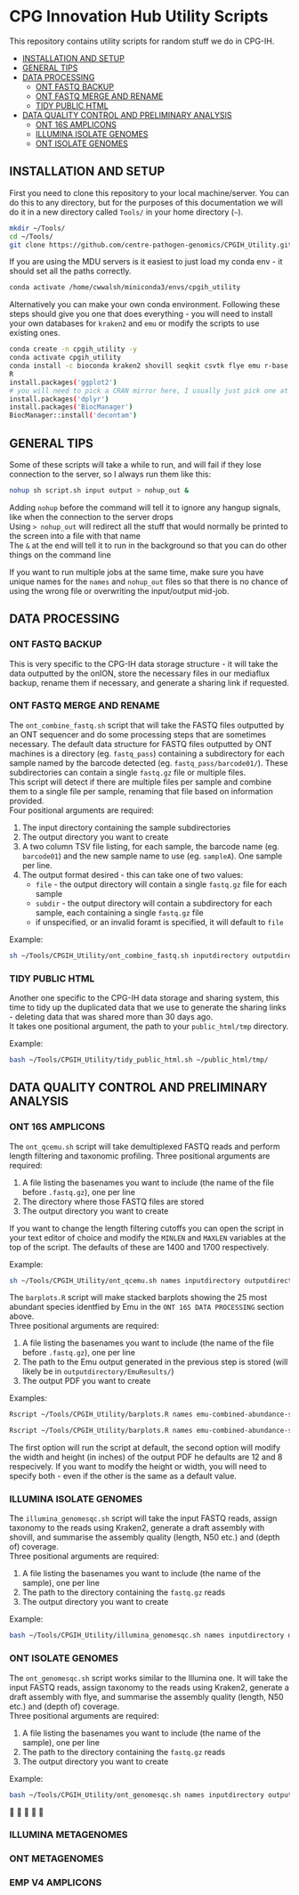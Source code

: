 # CPG Innovation Hub Utility Scripts

This repository contains utility scripts for random stuff we do in CPG-IH.  

- [INSTALLATION AND SETUP](#installation-and-setup)
- [GENERAL TIPS](#general-tips)
- [DATA PROCESSING](#data-processing)
    - [ONT FASTQ BACKUP](#ont-fastq-backup)
    - [ONT FASTQ MERGE AND RENAME](#ont-fastq-merge-and-rename)
    - [TIDY PUBLIC HTML](#tidy-public-html)
- [DATA QUALITY CONTROL AND PRELIMINARY ANALYSIS](#data-quality-control-and-preliminary-analysis)
    - [ONT 16S AMPLICONS](#ont-16S-amplicons)
    - [ILLUMINA ISOLATE GENOMES](#illumina-isolate-genomes)
    - [ONT ISOLATE GENOMES](#ont-isolate-genomes)

## INSTALLATION AND SETUP
First you need to clone this repository to your local machine/server. You can do this to any directory, but for the purposes of this documentation we will do it in a new directory called `Tools/` in your home directory (`~`).  

```bash
mkdir ~/Tools/
cd ~/Tools/
git clone https://github.com/centre-pathogen-genomics/CPGIH_Utility.git 
```

If you are using the MDU servers is it easiest to just load my conda env - it should set all the paths correctly.  

```bash
conda activate /home/cwwalsh/miniconda3/envs/cpgih_utility
```

Alternatively you can make your own conda environment. Following these steps should give you one that does everything - you will need to install your own databases for `kraken2` and `emu` or modify the scripts to use existing ones.  

```bash
conda create -n cpgih_utility -y
conda activate cpgih_utility
conda install -c bioconda kraken2 shovill seqkit csvtk flye emu r-base
R
install.packages('ggplot2')
# you will need to pick a CRAN mirror here, I usually just pick one at random
install.packages('dplyr')
install.packages('BiocManager')
BiocManager::install('decontam')
```

## GENERAL TIPS
Some of these scripts will take a while to run, and will fail if they lose connection to the server, so I always run them like this:   

```bash
nohup sh script.sh input output > nohup_out &
```

Adding `nohup` before the command will tell it to ignore any hangup signals, like when the connection to the server drops  
Using `> nohup_out` will redirect all the stuff that would normally be printed to the screen into a file with that name  
The `&` at the end will tell it to run in the background so that you can do other things on the command line  

If you want to run multiple jobs at the same time, make sure you have unique names for the `names` and `nohup_out` files so that there is no chance of using the wrong file or overwriting the input/output mid-job. 

## DATA PROCESSING

### ONT FASTQ BACKUP
This is very specific to the CPG-IH data storage structure - it will take the data outputted by the onION, store the necessary files in our mediaflux backup, rename them if necessary, and generate a sharing link if requested.   

### ONT FASTQ MERGE AND RENAME
The `ont_combine_fastq.sh` script that will take the FASTQ files outputted by an ONT sequencer and do some processing steps that are sometimes necessary. The default data structure for FASTQ files outputted by ONT machines is a directory (eg. `fastq_pass`) containing a subdirectory for each sample named by the barcode detected (eg. `fastq_pass/barcode01/`). These subdirectories can contain a single `fastq.gz` file or multiple files.  
This script will detect if there are multiple files per sample and combine them to a single file per sample, renaming that file based on information provided.  
Four positional arguments are required:
1. The input directory containing the sample subdirectories
2. The output directory you want to create 
3. A two column TSV file listing, for each sample, the barcode name (eg. `barcode01`) and the new sample name to use (eg. `sampleA`). One sample per line. 
4. The output format desired - this can take one of two values:  
    * `file` - the output directory will contain a single `fastq.gz` file for each sample
    * `subdir` - the output directory will contain a subdirectory for each sample, each containing a single `fastq.gz` file
    * if unspecified, or an invalid foramt is specified, it will default to `file`

Example:
```bash
sh ~/Tools/CPGIH_Utility/ont_combine_fastq.sh inputdirectory outputdirectory renaming.tsv file
```

### TIDY PUBLIC HTML
Another one specific to the CPG-IH data storage and sharing system, this time to tidy up the duplicated data that we use to generate the sharing links - deleting data that was shared more than 30 days ago.  
It takes one positional argument, the path to your `public_html/tmp` directory.  

Example:
```bash
bash ~/Tools/CPGIH_Utility/tidy_public_html.sh ~/public_html/tmp/
```

## DATA QUALITY CONTROL AND PRELIMINARY ANALYSIS

### ONT 16S AMPLICONS 
The `ont_qcemu.sh` script will take demultiplexed FASTQ reads and perform length filtering and taxonomic profiling.
Three positional arguments are required:
1. A file listing the basenames you want to include (the name of the file before `.fastq.gz`), one per line
2. The directory where those FASTQ files are stored
3. The output directory you want to create  

If you want to change the length filtering cutoffs you can open the script in your text editor of choice and modify the `MINLEN` and `MAXLEN` variables at the top of the script. The defaults of these are 1400 and 1700 respectively.  

Example:
```bash
sh ~/Tools/CPGIH_Utility/ont_qcemu.sh names inputdirectory outputdirectory
```

The `barplots.R` script will make stacked barplots showing the 25 most abundant species identfied by Emu in the `ONT 16S DATA PROCESSING` section above.  
Three positional arguments are required:
1. A file listing the basenames you want to include (the name of the file before `.fastq.gz`), one per line
2. The path to the Emu output generated in the previous step is stored (will likely be in `outputdirectory/EmuResults/`)
3. The output PDF you want to create  

Examples:
```bash
Rscript ~/Tools/CPGIH_Utility/barplots.R names emu-combined-abundance-species.tsv barplot.pdf

Rscript ~/Tools/CPGIH_Utility/barplots.R names emu-combined-abundance-species.tsv barplot.pdf 24 8
```

The first option will run the script at default, the second option will modify the width and height (in inches) of the output PDF he defaults are 12 and 8 respecively. If you want to modify the height or width, you will need to specify both - even if the other is the same as a default value.  

### ILLUMINA ISOLATE GENOMES
The `illumina_genomesqc.sh` script will take the input FASTQ reads, assign taxonomy to the reads using Kraken2, generate a draft assembly with shovill, and summarise the assembly quality (length, N50 etc.) and (depth of) coverage.  
Three positional arguments are required:
1. A file listing the basenames you want to include (the name of the sample), one per line
2. The path to the directory containing the `fastq.gz` reads
3. The output directory you want to create 

Example:
```bash
bash ~/Tools/CPGIH_Utility/illumina_genomesqc.sh names inputdirectory outputdirectory
```

### ONT ISOLATE GENOMES
The `ont_genomesqc.sh` script works similar to the Illumina one. It will take the input FASTQ reads, assign taxonomy to the reads using Kraken2, generate a draft assembly with flye, and summarise the assembly quality (length, N50 etc.) and (depth of) coverage.  
Three positional arguments are required:
1. A file listing the basenames you want to include (the name of the sample), one per line
2. The path to the directory containing the `fastq.gz` reads
3. The output directory you want to create 

Example:
```bash
bash ~/Tools/CPGIH_Utility/ont_genomesqc.sh names inputdirectory outputdirectory
```
:construction: :construction: :construction: :construction: :construction:
### ILLUMINA METAGENOMES

### ONT METAGENOMES

### EMP V4 AMPLICONS